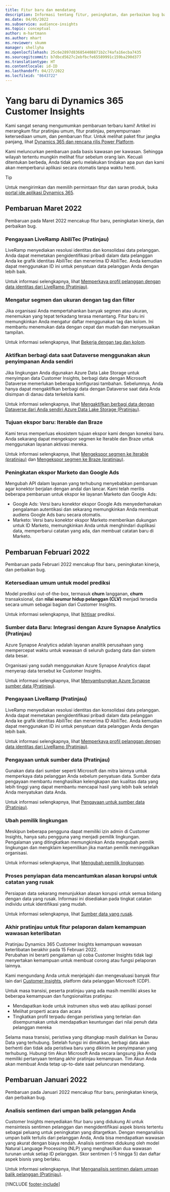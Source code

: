 ```yaml
---
title: Fitur baru dan mendatang
description: Informasi tentang fitur, peningkatan, dan perbaikan bug baru.
ms.date: 04/05/2022
ms.subservice: audience-insights
ms.topic: conceptual
author: m-hartmann
ms.author: mhart
ms.reviewer: skumm
manager: shellyha
ms.openlocfilehash: 25c6e2897d836854408871b2c74afa16ecba7435
ms.sourcegitcommit: b7dbcd5627c2ebfbcfe65589991c159ba290d377
ms.translationtype: HT
ms.contentlocale: id-ID
ms.lasthandoff: 04/27/2022
ms.locfileid: "8643722"
---
```

# <a name="whats-new-in-dynamics-365-customer-insights"></a>Yang baru di Dynamics 365 Customer Insights

Kami sangat senang mengumumkan pembaruan terbaru kami! Artikel ini merangkum fitur pratinjau umum, fitur pratinjau, penyempurnaan ketersediaan umum, dan pembaruan fitur. Untuk melihat paket fitur jangka panjang, lihat [Dynamics 365 dan rencana rilis Power Platform](/dynamics365/release-plans/).

Kami meluncurkan pembaruan pada basis kawasan per kawasan. Sehingga wilayah tertentu mungkin melihat fitur sebelum orang lain. Kecuali ditentukan berbeda, Anda tidak perlu melakukan tindakan apa pun dan kami akan memperbarui aplikasi secara otomatis tanpa waktu henti.

> [!TIP]
> Untuk mengirimkan dan memilih permintaan fitur dan saran produk, buka [portal ide aplikasi Dynamics 365](https://experience.dynamics.com/ideas/categories/?forum=79a8c474-4e35-e911-a971-000d3a4f3343&forumName=Dynamics%20365%20Customer%20Insights).


## <a name="march-2022-updates"></a>Pembaruan Maret 2022

Pembaruan pada Maret 2022 mencakup fitur baru, peningkatan kinerja, dan perbaikan bug.

### <a name="liveramp-abilitec-enrichment-preview"></a>Pengayaan LiveRamp AbiliTec (Pratinjau)

LiveRamp menyediakan resolusi identitas dan konsolidasi data pelanggan. Anda dapat memetakan pengidentifikasi pribadi dalam data pelanggan Anda ke grafik identitas AbiliTec dan menerima ID AbiliTec. Anda kemudian dapat menggunakan ID ini untuk penyatuan data pelanggan Anda dengan lebih baik.

Untuk informasi selengkapnya, lihat [Memperkaya profil pelanggan dengan data identitas dari LiveRamp (Pratinjau)](enrichment-liveramp.md).

### <a name="organize-segments-and-measures-with-tags-and-filters"></a>Mengatur segmen dan ukuran dengan tag dan filter
Jika organisasi Anda mempertahankan banyak segmen atau ukuran, menemukan yang tepat terkadang terasa menantang. Fitur baru ini memungkinkan Anda mengatur daftar menggunakan tag dan kolom. Ini membantu menemukan data dengan cepat dan mudah dan menyesuaikan tampilan.

Untuk informasi selengkapnya, lihat [Bekerja dengan tag dan kolom](work-with-tags-columns.md).

### <a name="enable-data-sharing-with-dataverse-when-using-your-own-storage-account"></a>Aktifkan berbagi data saat Dataverse menggunakan akun penyimpanan Anda sendiri

Jika lingkungan Anda digunakan Azure Data Lake Storage untuk menyimpan data Customer Insights, berbagi data dengan Microsoft Dataverse memerlukan beberapa konfigurasi tambahan.
Sebelumnya, Anda hanya dapat mengaktifkan berbagi data dengan Dataverse saat data Anda disimpan di danau data terkelola kami. 

Untuk informasi selengkapnya, lihat [Mengaktifkan berbagi data dengan Dataverse dari Anda sendiri Azure Data Lake Storage (Pratinjau)](manage-environments.md#enable-data-sharing-with-dataverse-from-your-own-azure-data-lake-storage-preview).

### <a name="new-export-destinations-iterable-and-braze"></a>Tujuan ekspor baru: Iterable dan Braze

Kami terus memperluas ekosistem tujuan ekspor kami dengan koneksi baru. Anda sekarang dapat mengekspor segmen ke Iterable dan Braze untuk menggunakan layanan aktivasi mereka.

Untuk informasi selengkapnya, lihat [Mengekspor segmen ke Iterable (pratinjau)](export-iterable.md) dan [Mengekspor segmen ke Braze (pratinjau)](export-braze.md).

### <a name="improvements-to-marketo-and-google-ads-export"></a>Peningkatan ekspor Marketo dan Google Ads

Mengubah API dalam layanan yang terhubung menyebabkan pembaruan agar konektor berjalan dengan andal dan lancar. Kami telah merilis beberapa pembaruan untuk ekspor ke layanan Marketo dan Google Ads:

- Google Ads: Versi baru konektor ekspor Google Ads menyederhanakan pengalaman autentikasi dan sekarang memungkinkan Anda membuat audiens Google Ads baru secara otomatis. 
- Marketo: Versi baru konektor ekspor Marketo memberikan dukungan untuk ID Marketo, memungkinkan Anda untuk menghindari duplikasi data, memperbarui catatan yang ada, dan membuat catatan baru di Marketo. 


## <a name="february-2022-updates"></a>Pembaruan Februari 2022

Pembaruan pada Februari 2022 mencakup fitur baru, peningkatan kinerja, dan perbaikan bug.

### <a name="general-availability-for-prediction-models"></a>Ketersediaan umum untuk model prediksi

Model prediksi out-of-the-box, termasuk **churn** langganan, **churn** transaksional, dan **nilai seumur hidup pelanggan (CLV)** menjadi tersedia secara umum sebagai bagian dari Customer Insights. 

Untuk informasi selengkapnya, lihat [Ikhtisar](predictions-overview.md) prediksi.

### <a name="new-data-source-integration-with-azure-synapse-analytics-preview"></a>Sumber data Baru: Integrasi dengan Azure Synapse Analytics (Pratinjau)

Azure Synapse Analytics adalah layanan analitik perusahaan yang mempercepat waktu untuk wawasan di seluruh gudang data dan sistem data besar.

Organisasi yang sudah menggunakan Azure Synapse Analytics dapat menyerap data tersebut ke Customer Insights. 

Untuk informasi selengkapnya, lihat [Menyambungkan Azure Synapse sumber data (Pratinjau)](connect-synapse.md).

### <a name="liveramp-enrichment-preview"></a>Pengayaan LiveRamp (Pratinjau)

LiveRamp menyediakan resolusi identitas dan konsolidasi data pelanggan. Anda dapat memetakan pengidentifikasi pribadi dalam data pelanggan Anda ke grafik identitas AbiliTec dan menerima ID AbiliTec. Anda kemudian dapat menggunakan ID ini untuk penyatuan data pelanggan Anda dengan lebih baik.

Untuk informasi selengkapnya, lihat [Memperkaya profil pelanggan dengan data identitas dari LiveRamp (Pratinjau)](enrichment-liveramp.md).

### <a name="enrichment-for-data-sources-preview"></a>Pengayaan untuk sumber data (Pratinjau)

Gunakan data dari sumber seperti Microsoft dan mitra lainnya untuk memperkaya data pelanggan Anda sebelum penyatuan data. Sumber data pengayaan membantu menghasilkan kelengkapan dan kualitas data yang lebih tinggi yang dapat membantu mencapai hasil yang lebih baik setelah Anda menyatukan data Anda.

Untuk informasi selengkapnya, lihat [Pengayaan untuk sumber data (Pratinjau)](data-sources-enrichment.md).

### <a name="change-owner-of-environment"></a>Ubah pemilik lingkungan

Meskipun beberapa pengguna dapat memiliki izin admin di Customer Insights, hanya satu pengguna yang menjadi pemilik lingkungan. Pengalaman yang ditingkatkan memungkinkan Anda mengubah pemilik lingkungan dan mengklaim kepemilikan jika mantan pemilik meninggalkan organisasi. 

Untuk informasi selengkapnya, lihat [Mengubah pemilik lingkungan](manage-environments.md#change-the-owner-of-an-environment).

### <a name="data-preparation-process-lists-corruption-reason-for-corrupted-records"></a>Proses penyiapan data mencantumkan alasan korupsi untuk catatan yang rusak

Persiapan data sekarang menunjukkan alasan korupsi untuk semua bidang dengan data yang rusak. Informasi ini disediakan pada tingkat catatan individu untuk identifikasi yang mudah. 

Untuk informasi selengkapnya, lihat [Sumber data yang rusak](entities.md#corrupted-data-sources).

### <a name="end-of-preview-for-reporting-features-in-the-engagement-insights-capability"></a>Akhir pratinjau untuk fitur pelaporan dalam kemampuan wawasan keterlibatan

Pratinjau Dynamics 365 Customer Insights kemampuan wawasan keterlibatan berakhir pada 15 Februari 2022.  
Perubahan ini berarti pengalaman uji coba Customer Insights tidak lagi menyertakan kemampuan untuk membuat corong atau fungsi pelaporan lainnya.

Kami mengundang Anda untuk menjelajahi dan mengevaluasi banyak fitur lain dari [Customer Insights](https://dynamics.microsoft.com/ai/customer-insights/), platform data pelanggan Microsoft (CDP).    
 
Untuk masa transisi, peserta pratinjau yang ada masih memiliki akses ke beberapa kemampuan dan fungsionalitas pratinjau:

- Mendapatkan kode untuk instrumen situs web atau aplikasi ponsel 
- Melihat properti acara dan acara 
- Tingkatkan profil terpadu dengan peristiwa yang tertelan dan disempurnakan untuk mendapatkan keuntungan dari nilai penuh data pelanggan mereka
  
Selama masa transisi, peristiwa yang ditangkap masih dialirkan ke Danau Data yang terhubung. Setelah fungsi ini dimatikan, berbagi data akan berhenti dan tidak ada peristiwa baru yang dikirim ke penyimpanan yang terhubung.
Hubungi tim Akun Microsoft Anda secara langsung jika Anda memiliki pertanyaan tentang akhir pratinjau kemampuan. Tim Akun Anda akan membuat Anda tetap up-to-date saat peluncuran mendatang. 

## <a name="january-2022-updates"></a>Pembaruan Januari 2022

Pembaruan pada Januari 2022 mencakup fitur baru, peningkatan kinerja, dan perbaikan bug.

### <a name="sentiment-analysis-of-your-customers-feedback"></a>Analisis sentimen dari umpan balik pelanggan Anda

Customer Insights menyediakan fitur baru yang didukung AI untuk mensintesis sentimen pelanggan dan mengidentifikasi aspek bisnis tertentu sebagai peluang untuk peningkatan yang ditargetkan. Dengan menganalisis umpan balik tertulis dari pelanggan Anda, Anda bisa mendapatkan wawasan yang akurat dengan biaya rendah. Analisis sentimen didukung oleh model Natural Language Processing (NLP) yang menghasilkan dua wawasan turunan untuk setiap ID pelanggan. Skor sentimen (-5 hingga 5) dan daftar aspek bisnis yang berlaku. 

Untuk informasi selengkapnya, lihat [Menganalisis sentimen dalam umpan balik pelanggan (Pratinjau)](sentiment-analysis.md).


[!INCLUDE [footer-include](includes/footer-banner.md)]